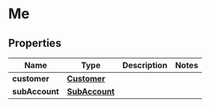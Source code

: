 

# Me


## Properties

| Name | Type | Description | Notes |
|------------ | ------------- | ------------- | -------------|
|**customer** | [**Customer**](Customer.md) |  |  |
|**subAccount** | [**SubAccount**](SubAccount.md) |  |  |



